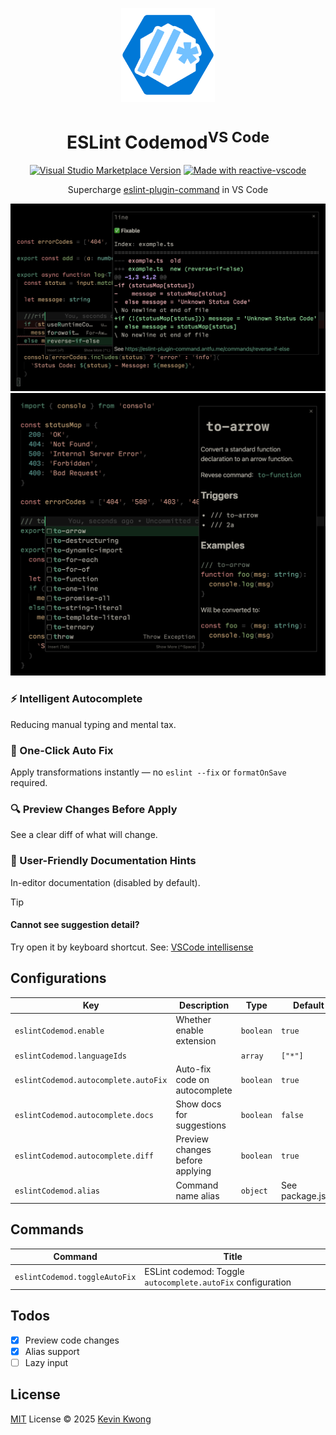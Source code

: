 <p align="center">
  <img src="https://github.com/kvoon3/vscode-eslint-codemod/blob/main/res/logo.png?raw=true" height="150" />
</p>

<h1 align="center">ESLint Codemod<sup>VS Code</sup></h1>

<p align="center">
  <a href="https://img.shields.io/visual-studio-marketplace/v/kvoon.vscode-eslint-codemod" target="__blank"><img alt="Visual Studio Marketplace Version" src="https://img.shields.io/visual-studio-marketplace/v/kvoon.vscode-eslint-codemod?label=VS%20Code%20Marketplace&style=flat&color=%2373C1FF&labelColor=%230078D7"></a>
  <a href="https://kermanx.github.io/reactive-vscode/" target="__blank"><img src="https://img.shields.io/badge/made_with-reactive--vscode-%23007ACC?style=flat&labelColor=%23229863"  alt="Made with reactive-vscode" /></a>
</p>

<p align="center">Supercharge <a href="https://eslint-plugin-command.antfu.me">eslint-plugin-command</a> in VS Code</p>

<p align="center">
  <img src="https://raw.githubusercontent.com/kvoon3/vscode-eslint-codemod/refs/heads/main/res/screenshot-diff.png" />
  <img src="https://raw.githubusercontent.com/kvoon3/vscode-eslint-codemod/refs/heads/main/res/screenshot.png" />
</p>

### ⚡ Intelligent Autocomplete

Reducing manual typing and mental tax.

### 🔧 One-Click Auto Fix

Apply transformations instantly — no `eslint --fix` or `formatOnSave` required.

### 🔍 Preview Changes Before Apply

See a clear diff of what will change.

### 📖 User-Friendly Documentation Hints

In-editor documentation (disabled by default).

> [!TIP]
> #### Cannot see suggestion detail?
>
> Try open it by keyboard shortcut. See: [VSCode intellisense](https://code.visualstudio.com/docs/editing/intellisense#_keyboard-shortcuts)

## Configurations

<!-- configs -->

| Key                                  | Description                     | Type      | Default          |
| ------------------------------------ | ------------------------------- | --------- | ---------------- |
| `eslintCodemod.enable`               | Whether enable extension        | `boolean` | `true`           |
| `eslintCodemod.languageIds`          |                                 | `array`   | `["*"]`          |
| `eslintCodemod.autocomplete.autoFix` | Auto-fix code on autocomplete   | `boolean` | `true`           |
| `eslintCodemod.autocomplete.docs`    | Show docs for suggestions       | `boolean` | `false`          |
| `eslintCodemod.autocomplete.diff`    | Preview changes before applying | `boolean` | `true`           |
| `eslintCodemod.alias`                | Command name alias              | `object`  | See package.json |

<!-- configs -->

## Commands

<!-- commands -->

| Command                       | Title                                                       |
| ----------------------------- | ----------------------------------------------------------- |
| `eslintCodemod.toggleAutoFix` | ESLint codemod: Toggle `autocomplete.autoFix` configuration |

<!-- commands -->

## Todos

- [x] Preview code changes
- [x] Alias support
- [ ] Lazy input

## License

[MIT](./LICENSE.md) License © 2025 [Kevin Kwong](https://github.com/kvoon3)
